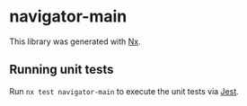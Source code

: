 # navigator-main

This library was generated with [Nx](https://nx.dev).

## Running unit tests

Run `nx test navigator-main` to execute the unit tests via [Jest](https://jestjs.io).
